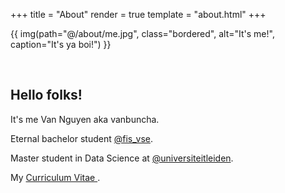+++
title = "About"
render = true
template = "about.html"
+++

{{ img(path="@/about/me.jpg", class="bordered", alt="It's me!", caption="It's ya boi!") }}

&nbsp;

## Hello folks!

It's me Van Nguyen aka vanbuncha.

Eternal bachelor student <a href="https://www.instagram.com/fis_vse/?hl=en">@fis_vse</a>.

Master student in Data Science at <a href="https://www.instagram.com/universiteitleiden/?hl=en">@universiteitleiden</a>.

My <a href=about/cv.pdf>Curriculum Vitae </a>.



